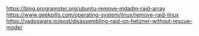 https://blog.programster.org/ubuntu-remove-mdadm-raid-array   
https://www.geekpills.com/operating-system/linux/remove-raid-linux    
https://vadosware.io/post/disassembling-raid-on-hetzner-without-rescue-mode/   
